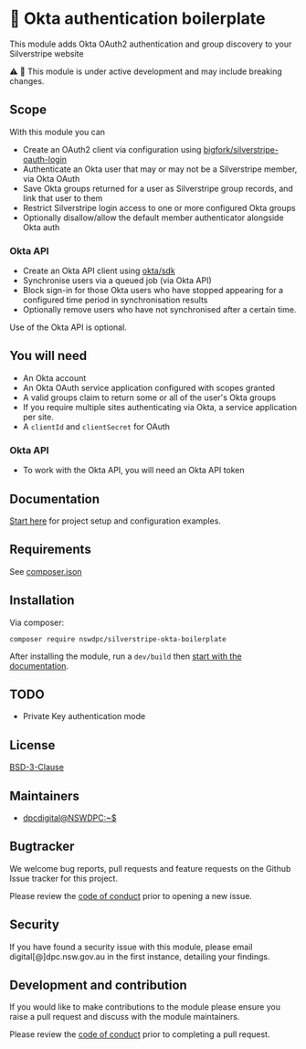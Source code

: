 # 🧪 Okta authentication boilerplate

This module adds Okta OAuth2 authentication and group discovery to your Silverstripe website

:warning: 🧪 This module is under active development and may include breaking changes.

## Scope

With this module you can

+ Create an OAuth2 client via configuration using [bigfork/silverstripe-oauth-login](https://github.com/bigfork/silverstripe-oauth-login)
+ Authenticate an Okta user that may or may not be a Silverstripe member, via Okta OAuth
+ Save Okta groups returned for a user as Silverstripe group records, and link that user to them
+ Restrict Silverstripe login access to one or more configured Okta groups
+ Optionally disallow/allow the default member authenticator alongside Okta auth

### Okta API

+ Create an Okta API client using [okta/sdk](https://github.com/okta/okta-sdk-php)
+ Synchronise users via a queued job (via Okta API)
+ Block sign-in for those Okta users who have stopped appearing for a configured time period in synchronisation results
+ Optionally remove users who have not synchronised after a certain time.

Use of the Okta API is optional.

## You will need

+ An Okta account
+ An Okta OAuth service application configured with scopes granted
+ A valid groups claim to return some or all of the user's Okta groups
+ If you require multiple sites authenticating via Okta, a service application per site.
+ A `clientId` and `clientSecret` for OAuth

### Okta API

+ To work with the Okta API, you will need an Okta API token

## Documentation

[Start here](./docs/en/001_index.md) for project setup and configuration examples.

## Requirements

See [composer.json](./composer.json)

## Installation

Via composer:

```shell
composer require nswdpc/silverstripe-okta-boilerplate
```
After installing the module, run a `dev/build` then [start with the documentation](./docs/en/001_index.md).

## TODO

+ Private Key authentication mode

## License

[BSD-3-Clause](./LICENSE.md)

## Maintainers

+ [dpcdigital@NSWDPC:~$](https://dpc.nsw.gov.au)

## Bugtracker

We welcome bug reports, pull requests and feature requests on the Github Issue tracker for this project.

Please review the [code of conduct](./code-of-conduct.md) prior to opening a new issue.

## Security

If you have found a security issue with this module, please email digital[@]dpc.nsw.gov.au in the first instance, detailing your findings.

## Development and contribution

If you would like to make contributions to the module please ensure you raise a pull request and discuss with the module maintainers.

Please review the [code of conduct](./code-of-conduct.md) prior to completing a pull request.
